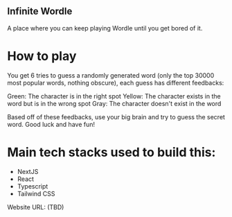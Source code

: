 ## Infinite Wordle

A place where you can keep playing Wordle until you get bored of it.

# How to play

You get 6 tries to guess a randomly generated word (only the top 30000 most popular words, nothing obscure), each guess has different feedbacks:

Green: The character is in the right spot
Yellow: The character exists in the word but is in the wrong spot
Gray: The character doesn't exist in the word

Based off of these feedbacks, use your big brain and try to guess the secret word.
Good luck and have fun!

# Main tech stacks used to build this:

- NextJS
- React
- Typescript
- Tailwind CSS

Website URL: (TBD)

